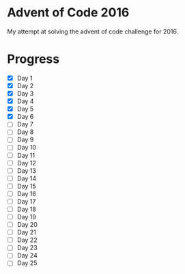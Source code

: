 # Advent of Code 2016
My attempt at solving the advent of code challenge for 2016.

# Progress
- [X] Day 1 
- [X] Day 2 
- [X] Day 3 
- [X] Day 4 
- [X] Day 5 
- [X] Day 6 
- [ ] Day 7 
- [ ] Day 8 
- [ ] Day 9 
- [ ] Day 10 
- [ ] Day 11
- [ ] Day 12
- [ ] Day 13
- [ ] Day 14 
- [ ] Day 15 
- [ ] Day 16 
- [ ] Day 17 
- [ ] Day 18 
- [ ] Day 19
- [ ] Day 20
- [ ] Day 21 
- [ ] Day 22 
- [ ] Day 23 
- [ ] Day 24 
- [ ] Day 25 
